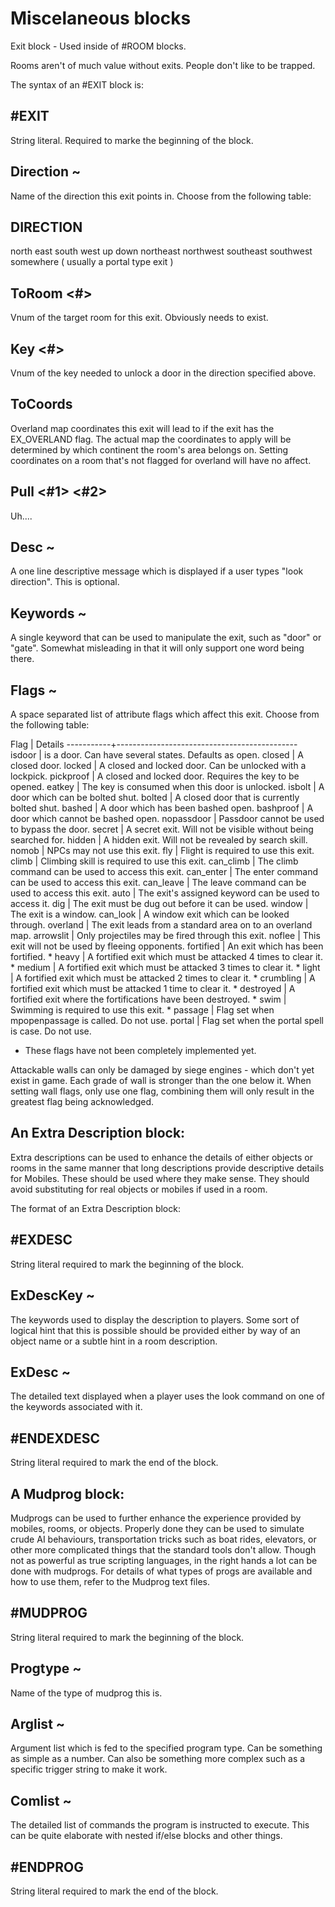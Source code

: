 Miscelaneous blocks
===================

Exit block - Used inside of #ROOM blocks.

Rooms aren't of much value without exits. People don't like to be trapped.

The syntax of an #EXIT block is:

#EXIT
-----
String literal. Required to marke the beginning of the block.

Direction     <string>~
-----------------------
Name of the direction this exit points in.
Choose from the following table:

DIRECTION
---------
north
east
south
west
up
down
northeast
northwest
southeast
southwest
somewhere ( usually a portal type exit )

ToRoom        <#>
-----------------
Vnum of the target room for this exit. Obviously needs to exist.

Key           <#>
-----------------
Vnum of the key needed to unlock a door in the direction specified above.

ToCoords      <X> <Y>
---------------------
Overland map coordinates this exit will lead to if the exit has the EX_OVERLAND flag.
The actual map the coordinates to apply will be determined by which continent the
room's area belongs on. Setting coordinates on a room that's not flagged for overland
will have no affect.

Pull          <#1> <#2>
-----------------------
Uh....

Desc          <string>~
-----------------------
A one line descriptive message which is displayed if a user types "look direction".
This is optional.

Keywords      <string>~
-----------------------
A single keyword that can be used to manipulate the exit, such as "door" or "gate".
Somewhat misleading in that it will only support one word being there.

Flags         <string>~
-----------------------
A space separated list of attribute flags which affect this exit.
Choose from the following table:

Flag       | Details
-----------+---------------------------------------------
isdoor     | <direction> is a door. Can have several states. Defaults as open.
closed     | A closed door.
locked     | A closed and locked door. Can be unlocked with a lockpick.
pickproof  | A closed and locked door. Requires the key to be opened.
eatkey     | The key is consumed when this door is unlocked.
isbolt     | A door which can be bolted shut.
bolted     | A closed door that is currently bolted shut.
bashed     | A door which has been bashed open.
bashproof  | A door which cannot be bashed open.
nopassdoor | Passdoor cannot be used to bypass the door.
secret     | A secret exit. Will not be visible without being searched for.
hidden     | A hidden exit. Will not be revealed by search skill.
nomob      | NPCs may not use this exit.
fly        | Flight is required to use this exit.
climb      | Climbing skill is required to use this exit.
can_climb  | The climb command can be used to access this exit.
can_enter  | The enter command can be used to access this exit.
can_leave  | The leave command can be used to access this exit.
auto       | The exit's assigned keyword can be used to access it.
dig        | The exit must be dug out before it can be used.
window     | The exit is a window.
can_look   | A window exit which can be looked through.
overland   | The exit leads from a standard area on to an overland map.
arrowslit  | Only projectiles may be fired through this exit.
noflee     | This exit will not be used by fleeing opponents.
fortified  | An exit which has been fortified. *
heavy      | A fortified exit which must be attacked 4 times to clear it. *
medium     | A fortified exit which must be attacked 3 times to clear it. *
light      | A fortified exit which must be attacked 2 times to clear it. *
crumbling  | A fortified exit which must be attacked 1 time to clear it. *
destroyed  | A fortified exit where the fortifications have been destroyed. *
swim       | Swimming is required to use this exit. *
passage    | Flag set when mpopenpassage is called. Do not use.
portal     | Flag set when the portal spell is case. Do not use.

* These flags have not been completely implemented yet.

Attackable walls can only be damaged by siege engines - which don't yet exist in game.
Each grade of wall is stronger than the one below it. When setting wall flags, only
use one flag, combining them will only result in the greatest flag being acknowledged.


An Extra Description block:
---------------------------

Extra descriptions can be used to enhance the details of either objects or rooms in the same manner
that long descriptions provide descriptive details for Mobiles. These should be used where they make
sense. They should avoid substituting for real objects or mobiles if used in a room.

The format of an Extra Description block:

#EXDESC
-------
String literal required to mark the beginning of the block.

ExDescKey    <string>~
----------------------
The keywords used to display the description to players. Some sort of logical hint that this is possible
should be provided either by way of an object name or a subtle hint in a room description.

ExDesc       <string>~
----------------------
The detailed text displayed when a player uses the look command on one of the keywords associated with it.

#ENDEXDESC
----------
String literal required to mark the end of the block.

A Mudprog block:
----------------

Mudprogs can be used to further enhance the experience provided by mobiles, rooms, or objects.
Properly done they can be used to simulate crude AI behaviours, transportation tricks such
as boat rides, elevators, or other more complicated things that the standard tools don't allow.
Though not as powerful as true scripting languages, in the right hands a lot can be done with mudprogs.
For details of what types of progs are available and how to use them, refer to the Mudprog text files.

#MUDPROG
--------
String literal required to mark the beginning of the block.

Progtype      <string>~
-----------------------
Name of the type of mudprog this is.

Arglist       <string>~
-----------------------
Argument list which is fed to the specified program type. Can be something as simple as a number.
Can also be something more complex such as a specific trigger string to make it work.

Comlist       <string>~
-----------------------
The detailed list of commands the program is instructed to execute. This can be quite elaborate
with nested if/else blocks and other things.

#ENDPROG
--------
String literal required to mark the end of the block.
